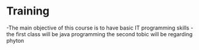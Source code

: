 # Training
-The main objective of this course is to have basic IT programming skills
-the first class will be java programming
the second tobic will be regarding phyton
